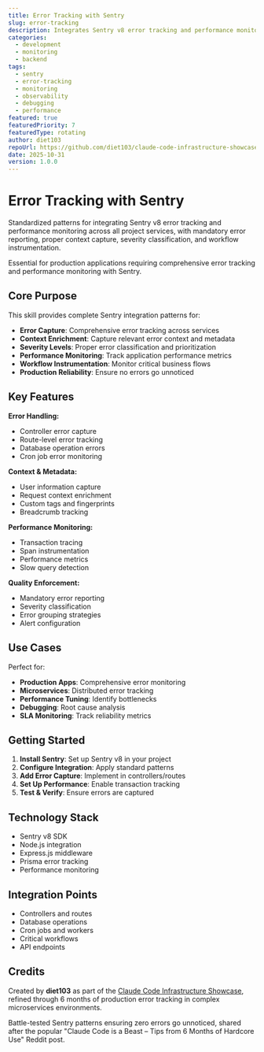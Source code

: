 ```yaml
---
title: Error Tracking with Sentry
slug: error-tracking
description: Integrates Sentry v8 error tracking and performance monitoring across project services, ensuring all errors are captured with proper context, severity levels, and workflow instrumentation.
categories:
  - development
  - monitoring
  - backend
tags:
  - sentry
  - error-tracking
  - monitoring
  - observability
  - debugging
  - performance
featured: true
featuredPriority: 7
featuredType: rotating
author: diet103
repoUrl: https://github.com/diet103/claude-code-infrastructure-showcase
date: 2025-10-31
version: 1.0.0
---
```


# Error Tracking with Sentry

Standardized patterns for integrating Sentry v8 error tracking and performance monitoring across all project services, with mandatory error reporting, proper context capture, severity classification, and workflow instrumentation.

<Callout type="tip">
Essential for production applications requiring comprehensive error tracking and performance monitoring with Sentry.
</Callout>

## Core Purpose

This skill provides complete Sentry integration patterns for:

- **Error Capture**: Comprehensive error tracking across services
- **Context Enrichment**: Capture relevant error context and metadata
- **Severity Levels**: Proper error classification and prioritization
- **Performance Monitoring**: Track application performance metrics
- **Workflow Instrumentation**: Monitor critical business flows
- **Production Reliability**: Ensure no errors go unnoticed

## Key Features

<Card title="Sentry Integration Patterns">

**Error Handling:**
- Controller error capture
- Route-level error tracking
- Database operation errors
- Cron job error monitoring

**Context & Metadata:**
- User information capture
- Request context enrichment
- Custom tags and fingerprints
- Breadcrumb tracking

**Performance Monitoring:**
- Transaction tracing
- Span instrumentation
- Performance metrics
- Slow query detection

**Quality Enforcement:**
- Mandatory error reporting
- Severity classification
- Error grouping strategies
- Alert configuration

</Card>

## Use Cases

Perfect for:
- **Production Apps**: Comprehensive error monitoring
- **Microservices**: Distributed error tracking
- **Performance Tuning**: Identify bottlenecks
- **Debugging**: Root cause analysis
- **SLA Monitoring**: Track reliability metrics

## Getting Started

1. **Install Sentry**: Set up Sentry v8 in your project
2. **Configure Integration**: Apply standard patterns
3. **Add Error Capture**: Implement in controllers/routes
4. **Set Up Performance**: Enable transaction tracking
5. **Test & Verify**: Ensure errors are captured

## Technology Stack

- Sentry v8 SDK
- Node.js integration
- Express.js middleware
- Prisma error tracking
- Performance monitoring

## Integration Points

- Controllers and routes
- Database operations
- Cron jobs and workers
- Critical workflows
- API endpoints

## Credits

Created by **diet103** as part of the [Claude Code Infrastructure Showcase](https://github.com/diet103/claude-code-infrastructure-showcase), refined through 6 months of production error tracking in complex microservices environments.

<Callout type="info">
Battle-tested Sentry patterns ensuring zero errors go unnoticed, shared after the popular "Claude Code is a Beast – Tips from 6 Months of Hardcore Use" Reddit post.
</Callout>
